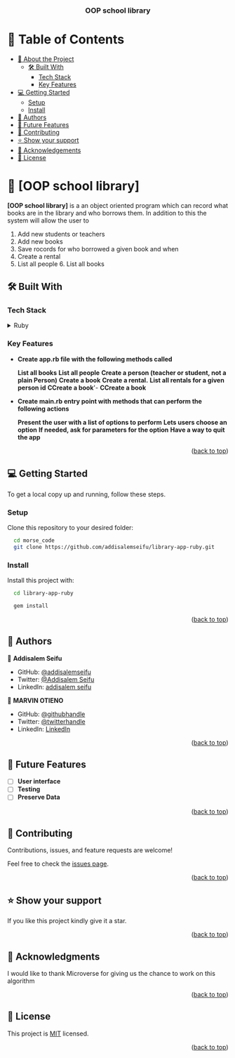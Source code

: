 <a name="readme-top"></a>


<div align="center">

  <h3><b></b>OOP school library</h3>

</div>

<!-- TABLE OF CONTENTS -->

# 📗 Table of Contents

- [📖 About the Project](#about-project)
  - [🛠 Built With](#built-with)
    - [Tech Stack](#tech-stack)
    - [Key Features](#key-features)
- [💻 Getting Started](#getting-started)
  - [Setup](#setup)
  - [Install](#install)
- [👥 Authors](#authors)
- [🔭 Future Features](#future-features)
- [🤝 Contributing](#contributing)
- [⭐️ Show your support](#support)
- [🙏 Acknowledgements](#acknowledgements)
- [📝 License](#license)

<!-- PROJECT DESCRIPTION -->

# 📖 [OOP school library] <a name="about-project"></a>


**[OOP school library]** is a an object oriented program which can record what books are in the library and who borrows them. In addition to this the system will allow the user to 
1. Add new students or teachers 
2. Add new books 
3. Save rocords for who borrowed a given book and when 
4. Create a rental 
5. List all people 6. List all books

## 🛠 Built With <a name="built-with"></a>

### Tech Stack <a name="tech-stack"></a>

<details>
  <summary>Ruby</summary>
  <ul>
    <li><a href="https://www.ruby-lang.org/">IRB</a></li>
  </ul>
</details>


<!-- Features -->

### Key Features <a name="key-features"></a>

- **Create app.rb file with the following methods called**

    **List all books**
    **List all people**
    **Create a person (teacher or student, not a plain Person)**
    **Create a book**
    **Create a rental.**
    **List all rentals for a given person id**
    **CCreate a book**'- **CCreate a book**

- **Create main.rb entry point with methods that can perform the following actions**

    **Present the user with a list of options to perform**
    **Lets users choose an option**
    **If needed, ask for parameters for the option**
    **Have a way to quit the app**


<p align="right">(<a href="#readme-top">back to top</a>)</p>

<!-- GETTING STARTED -->

## 💻 Getting Started <a name="getting-started"></a>


To get a local copy up and running, follow these steps.


### Setup

Clone this repository to your desired folder:


```sh
  cd morse_code
  git clone https://github.com/addisalemseifu/library-app-ruby.git
```

### Install

Install this project with:

```sh
  cd library-app-ruby

  gem install
```


<p align="right">(<a href="#readme-top">back to top</a>)</p>

<!-- AUTHORS -->

## 👥 Authors <a name="authors"></a>


👤 **Addisalem Seifu**

- GitHub: [@addisalemseifu](https://github.com/githubhandle)
- Twitter: [@Addisalem Seifu](https://twitter.com/addisalems92518)
- LinkedIn: [addisalem seifu](https://www.linkedin.com/in/addisalemseifu/)

👤 **MARVIN OTIENO**

- GitHub: [@githubhandle](https://github.com/marvin-nyalik/)
- Twitter: [@twitterhandle](https://twitter.com/NyalikMarvin)
- LinkedIn: [LinkedIn](https://www.linkedin.com/in/marvin-otieno-nyalik/)

<p align="right">(<a href="#readme-top">back to top</a>)</p>

<!-- FUTURE FEATURES -->

## 🔭 Future Features <a name="future-features"></a>

- [ ] **User interface**
- [ ] **Testing**
- [ ] **Preserve Data**

<p align="right">(<a href="#readme-top">back to top</a>)</p>

<!-- CONTRIBUTING -->

## 🤝 Contributing <a name="contributing"></a>

Contributions, issues, and feature requests are welcome!

Feel free to check the [issues page](../../issues/).

<p align="right">(<a href="#readme-top">back to top</a>)</p>

<!-- SUPPORT -->

## ⭐️ Show your support <a name="support"></a>



If you like this project kindly give it a star.

<p align="right">(<a href="#readme-top">back to top</a>)</p>

<!-- ACKNOWLEDGEMENTS -->

## 🙏 Acknowledgments <a name="acknowledgements"></a>


I would like to thank Microverse for giving us the chance to work on this algorithm

<p align="right">(<a href="#readme-top">back to top</a>)</p>


<!-- LICENSE -->

## 📝 License <a name="license"></a>

This project is [MIT](./LICENSE) licensed.

<p align="right">(<a href="#readme-top">back to top</a>)</p>
